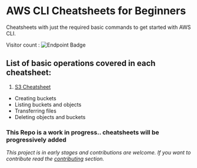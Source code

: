 # AWS CLI Cheatsheets for Beginners
Cheatsheets with just the required basic commands to get started with AWS CLI.

Visitor count : ![Endpoint Badge](https://img.shields.io/endpoint?url=https%3A%2F%2Fhits.dwyl.com%2Fbinary-an0ma1y%2FAWS-CLI-Cheatsheets.json%3Fcolor%3Dgreen)

## List of basic operations covered in each cheatsheet:
1. [S3 Cheatsheet](Cheatsheets/S3-Cheatsheet.md)
 - Creating buckets
 - Listing buckets and objects
 - Transferring files
 - Deleting objects and buckets
 
### This Repo is a work in progress.. cheatsheets will be progressively added
 

 
 *This project is in early stages and contributions are welcome. If you want to contribute read the [contributing](CONTRIBUTING.md) section.*
